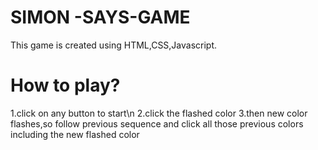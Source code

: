 # SIMON -SAYS-GAME
This game is created using HTML,CSS,Javascript.
# How to play?
1.click on any button to start\n
2.click the flashed color
3.then new color flashes,so follow previous sequence and click all those previous colors including the new flashed color
